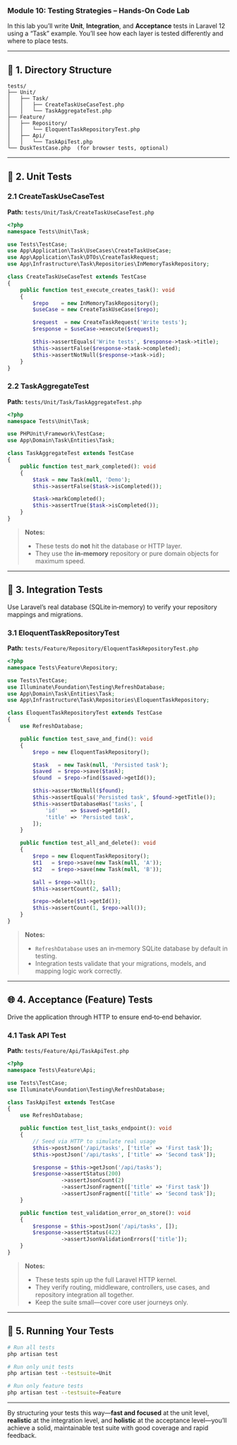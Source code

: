 ### Module 10: Testing Strategies – Hands‑On Code Lab

In this lab you’ll write **Unit**, **Integration**, and **Acceptance** tests in Laravel 12 using a “Task” example. You’ll see how each layer is tested differently and where to place tests.

---

## 📁 1. Directory Structure

```
tests/
├── Unit/
│   ├── Task/
│   │   ├── CreateTaskUseCaseTest.php
│   │   └── TaskAggregateTest.php
├── Feature/
│   ├── Repository/
│   │   └── EloquentTaskRepositoryTest.php
│   ├── Api/
│   │   └── TaskApiTest.php
└── DuskTestCase.php  (for browser tests, optional)
```

---

## 🧪 2. Unit Tests

### 2.1 CreateTaskUseCaseTest

**Path:** `tests/Unit/Task/CreateTaskUseCaseTest.php`

```php
<?php
namespace Tests\Unit\Task;

use Tests\TestCase;
use App\Application\Task\UseCases\CreateTaskUseCase;
use App\Application\Task\DTOs\CreateTaskRequest;
use App\Infrastructure\Task\Repositories\InMemoryTaskRepository;

class CreateTaskUseCaseTest extends TestCase
{
    public function test_execute_creates_task(): void
    {
        $repo    = new InMemoryTaskRepository();
        $useCase = new CreateTaskUseCase($repo);

        $request  = new CreateTaskRequest('Write tests');
        $response = $useCase->execute($request);

        $this->assertEquals('Write tests', $response->task->title);
        $this->assertFalse($response->task->completed);
        $this->assertNotNull($response->task->id);
    }
}
```

### 2.2 TaskAggregateTest

**Path:** `tests/Unit/Task/TaskAggregateTest.php`

```php
<?php
namespace Tests\Unit\Task;

use PHPUnit\Framework\TestCase;
use App\Domain\Task\Entities\Task;

class TaskAggregateTest extends TestCase
{
    public function test_mark_completed(): void
    {
        $task = new Task(null, 'Demo');
        $this->assertFalse($task->isCompleted());

        $task->markCompleted();
        $this->assertTrue($task->isCompleted());
    }
}
```

> **Notes:**
>
> * These tests do **not** hit the database or HTTP layer.
> * They use the **in‑memory** repository or pure domain objects for maximum speed.

---

## 🔗 3. Integration Tests

Use Laravel’s real database (SQLite in‑memory) to verify your repository mappings and migrations.

### 3.1 EloquentTaskRepositoryTest

**Path:** `tests/Feature/Repository/EloquentTaskRepositoryTest.php`

```php
<?php
namespace Tests\Feature\Repository;

use Tests\TestCase;
use Illuminate\Foundation\Testing\RefreshDatabase;
use App\Domain\Task\Entities\Task;
use App\Infrastructure\Task\Repositories\EloquentTaskRepository;

class EloquentTaskRepositoryTest extends TestCase
{
    use RefreshDatabase;

    public function test_save_and_find(): void
    {
        $repo = new EloquentTaskRepository();

        $task   = new Task(null, 'Persisted task');
        $saved  = $repo->save($task);
        $found  = $repo->find($saved->getId());

        $this->assertNotNull($found);
        $this->assertEquals('Persisted task', $found->getTitle());
        $this->assertDatabaseHas('tasks', [
            'id'    => $saved->getId(),
            'title' => 'Persisted task',
        ]);
    }

    public function test_all_and_delete(): void
    {
        $repo = new EloquentTaskRepository();
        $t1   = $repo->save(new Task(null, 'A'));
        $t2   = $repo->save(new Task(null, 'B'));

        $all = $repo->all();
        $this->assertCount(2, $all);

        $repo->delete($t1->getId());
        $this->assertCount(1, $repo->all());
    }
}
```

> **Notes:**
>
> * `RefreshDatabase` uses an in‑memory SQLite database by default in testing.
> * Integration tests validate that your migrations, models, and mapping logic work correctly.

---

## 🌐 4. Acceptance (Feature) Tests

Drive the application through HTTP to ensure end‑to‑end behavior.

### 4.1 Task API Test

**Path:** `tests/Feature/Api/TaskApiTest.php`

```php
<?php
namespace Tests\Feature\Api;

use Tests\TestCase;
use Illuminate\Foundation\Testing\RefreshDatabase;

class TaskApiTest extends TestCase
{
    use RefreshDatabase;

    public function test_list_tasks_endpoint(): void
    {
        // Seed via HTTP to simulate real usage
        $this->postJson('/api/tasks', ['title' => 'First task']);
        $this->postJson('/api/tasks', ['title' => 'Second task']);

        $response = $this->getJson('/api/tasks');
        $response->assertStatus(200)
                 ->assertJsonCount(2)
                 ->assertJsonFragment(['title' => 'First task'])
                 ->assertJsonFragment(['title' => 'Second task']);
    }

    public function test_validation_error_on_store(): void
    {
        $response = $this->postJson('/api/tasks', []);
        $response->assertStatus(422)
                 ->assertJsonValidationErrors(['title']);
    }
}
```

> **Notes:**
>
> * These tests spin up the full Laravel HTTP kernel.
> * They verify routing, middleware, controllers, use cases, and repository integration all together.
> * Keep the suite small—cover core user journeys only.

---

## 🚀 5. Running Your Tests

```bash
# Run all tests
php artisan test

# Run only unit tests
php artisan test --testsuite=Unit

# Run only feature tests
php artisan test --testsuite=Feature
```

---

By structuring your tests this way—**fast and focused** at the unit level, **realistic** at the integration level, and **holistic** at the acceptance level—you’ll achieve a solid, maintainable test suite with good coverage and rapid feedback.
